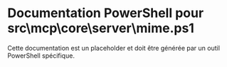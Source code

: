 # Documentation PowerShell pour src\mcp\core\server\mime.ps1

Cette documentation est un placeholder et doit être générée par un outil PowerShell spécifique.
